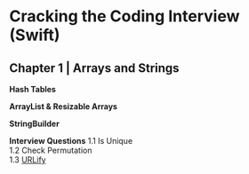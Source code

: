 # Cracking the Coding Interview (Swift)



## Chapter 1 | Arrays and Strings
**Hash Tables**

**ArrayList & Resizable Arrays**

**StringBuilder**

**Interview Questions**
1.1 Is Unique<br>
1.2 Check Permutation<br>
1.3 [URLify](https://github.com/stevencurtis/Cracking-Swift/tree/main/ArraysStrings/URLify)<br>
